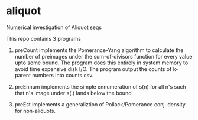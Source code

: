 # aliquot
Numerical investigation of Aliquot seqs

This repo contains 3 programs

1. preCount implements the Pomerance-Yang algorithm to calculate the number of preimages under the sum-of-divisors function for every value upto some bound. The program does this entirely in system memory to avoid time expensive disk I/O. The program output the counts of k-parent numbers into counts.csv.

2. preEnnum implements the simple ennumeration of s(n) for all n's such that n's image under s(.) lands below the bound

3. preEst implements a generaliztion of Pollack/Pomerance conj. density for non-aliquots.
